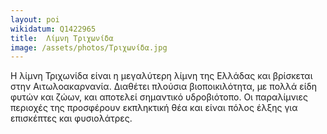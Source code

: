 ```yaml
---
layout: poi
wikidatum: Q1422965
title:  Λίμνη Τριχωνίδα
image: /assets/photos/Τριχωνίδα.jpg
---
```


Η λίμνη Τριχωνίδα είναι η μεγαλύτερη λίμνη της Ελλάδας και βρίσκεται στην Αιτωλοακαρνανία. Διαθέτει πλούσια βιοποικιλότητα, με πολλά είδη φυτών και ζώων, και αποτελεί σημαντικό υδροβιότοπο. Οι παραλίμνιες περιοχές της προσφέρουν εκπληκτική θέα και είναι πόλος έλξης για επισκέπτες και φυσιολάτρες.
